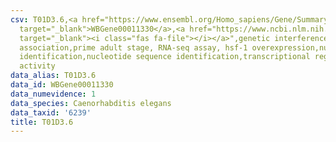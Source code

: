 ```yaml
---
csv: T01D3.6,<a href="https://www.ensembl.org/Homo_sapiens/Gene/Summary?db=core;g=WBGene00011330"
  target="_blank">WBGene00011330</a>,<a href="https://www.ncbi.nlm.nih.gov/pubmed/30894454"
  target="_blank"><i class="fas fa-file"></i></a>",genetic interference,functional
  association,prime adult stage, RNA-seq assay, hsf-1 overexpression,nucleotide sequence
  identification,nucleotide sequence identification,transcriptional regulation,up-regulates
  activity
data_alias: T01D3.6
data_id: WBGene00011330
data_numevidence: 1
data_species: Caenorhabditis elegans
data_taxid: '6239'
title: T01D3.6
---
```


